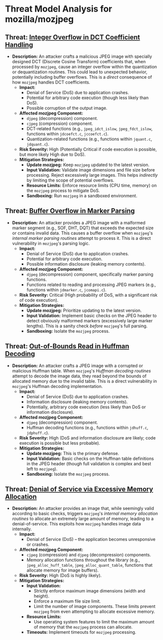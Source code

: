 # Threat Model Analysis for mozilla/mozjpeg

## Threat: [Integer Overflow in DCT Coefficient Handling](./threats/integer_overflow_in_dct_coefficient_handling.md)

*   **Description:** An attacker crafts a malicious JPEG image with specially designed DCT (Discrete Cosine Transform) coefficients that, when processed by `mozjpeg`, cause an integer overflow within the quantization or dequantization routines. This could lead to unexpected behavior, potentially including buffer overflows.  This is a *direct* consequence of how `mozjpeg` handles DCT coefficients.
    *   **Impact:**
        *   Denial of Service (DoS) due to application crashes.
        *   Potential for arbitrary code execution (though less likely than DoS).
        *   Possible corruption of the output image.
    *   **Affected mozjpeg Component:**
        *   `djpeg` (decompression) component.
        *   `cjpeg` (compression) component.
        *   DCT-related functions (e.g., `jpeg_idct_islow`, `jpeg_fdct_islow`, functions within `jdcoefct.c`, `jccoefct.c`).
        *   Quantization-related functions (e.g., functions within `jquant.c`, `jdquant.c`).
    *   **Risk Severity:** High (Potentially Critical if code execution is possible, but more likely High due to DoS).
    *   **Mitigation Strategies:**
        *   **Update mozjpeg:** Keep `mozjpeg` updated to the latest version.
        *   **Input Validation:** Validate image dimensions and file size before processing. Reject excessively large images.  This helps *indirectly* by limiting the scope of potential overflows.
        *   **Resource Limits:** Enforce resource limits (CPU time, memory) on the `mozjpeg` process to mitigate DoS.
        *   **Sandboxing:** Run `mozjpeg` in a sandboxed environment.

## Threat: [Buffer Overflow in Marker Parsing](./threats/buffer_overflow_in_marker_parsing.md)

*   **Description:** An attacker provides a JPEG image with a malformed marker segment (e.g., SOF, DHT, DQT) that exceeds the expected size or contains invalid data.  This causes a buffer overflow when `mozjpeg`'s *internal marker parsing routines* attempt to process it. This is a direct vulnerability in `mozjpeg`'s parsing logic.
    *   **Impact:**
        *   Denial of Service (DoS) due to application crashes.
        *   Potential for arbitrary code execution.
        *   Possible information disclosure (leaking memory contents).
    *   **Affected mozjpeg Component:**
        *   `djpeg` (decompression) component, specifically marker parsing functions.
        *   Functions related to reading and processing JPEG markers (e.g., functions within `jdmarker.c`, `jcomapi.c`).
    *   **Risk Severity:** Critical (High probability of DoS, with a significant risk of code execution).
    *   **Mitigation Strategies:**
        *   **Update mozjpeg:**  Prioritize updating to the latest version.
        *   **Input Validation:** Implement basic checks on the JPEG header to detect obviously malformed markers (excessively large marker lengths). This is a sanity check *before* `mozjpeg`'s full parsing.
        *   **Sandboxing:**  Isolate the `mozjpeg` process.

## Threat: [Out-of-Bounds Read in Huffman Decoding](./threats/out-of-bounds_read_in_huffman_decoding.md)

*   **Description:** An attacker crafts a JPEG image with a corrupted or malicious Huffman table. When `mozjpeg`'s *Huffman decoding routines* attempt to decode the image data, they read beyond the bounds of allocated memory due to the invalid table. This is a direct vulnerability in `mozjpeg`'s Huffman decoding implementation.
    *   **Impact:**
        *   Denial of Service (DoS) due to application crashes.
        *   Information disclosure (leaking memory contents).
        *   Potentially, arbitrary code execution (less likely than DoS or information disclosure).
    *   **Affected mozjpeg Component:**
        *   `djpeg` (decompression) component.
        *   Huffman decoding functions (e.g., functions within `jdhuff.c`, `jdphuff.c`).
    *   **Risk Severity:** High (DoS and information disclosure are likely; code execution is possible but less probable).
    *   **Mitigation Strategies:**
        *   **Update mozjpeg:**  This is the primary defense.
        *   **Input Validation:** Basic checks on the Huffman table definitions in the JPEG header (though full validation is complex and best left to `mozjpeg`).
        *   **Sandboxing:**  Isolate the `mozjpeg` process.

## Threat: [Denial of Service via Excessive Memory Allocation](./threats/denial_of_service_via_excessive_memory_allocation.md)

*   **Description:** An attacker provides an image that, while seemingly valid according to basic checks, triggers `mozjpeg`'s *internal memory allocation routines* to allocate an extremely large amount of memory, leading to a denial-of-service. This exploits how `mozjpeg` handles image data internally.
    *   **Impact:**
        *   Denial of Service (DoS) – the application becomes unresponsive or crashes.
    *   **Affected mozjpeg Component:**
        *   `cjpeg` (compression) and `djpeg` (decompression) components.
        *   Memory allocation functions throughout the library (e.g., `jpeg_alloc_huff_table`, `jpeg_alloc_quant_table`, functions that allocate memory for image buffers).
    *   **Risk Severity:** High (DoS is highly likely).
    *   **Mitigation Strategies:**
        *   **Input Validation:**
            *   Strictly enforce maximum image dimensions (width and height).
            *   Enforce a maximum file size limit.
            *   Limit the number of image components.  These limits prevent `mozjpeg` from even attempting to allocate excessive memory.
        *   **Resource Limits:**
            *   Use operating system features to limit the maximum amount of memory that the `mozjpeg` process can allocate.
        *   **Timeouts:** Implement timeouts for `mozjpeg` processing.

